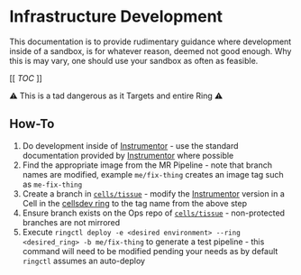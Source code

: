 # Infrastructure Development

This documentation is to provide rudimentary guidance where development inside of a sandbox, is for whatever reason, deemed not good enough.
Why this is may vary, one should use your sandbox as often as feasible.

[[ _TOC_ ]]

:warning: This is a tad dangerous as it Targets and entire Ring :warning:

## How-To

1. Do development inside of [Instrumentor] - use the standard documentation provided by [Instrumentor] where possible
1. Find the appropriate image from the MR Pipeline - note that branch names are modified, example `me/fix-thing` creates an image tag such as `me-fix-thing`
1. Create a branch in [`cells/tissue`] - modify the [Instrumentor] version in a Cell in the [cellsdev ring](https://gitlab.com/gitlab-com/gl-infra/cells/tissue/-/tree/main/rings/cellsdev/0?ref_type=heads) to the tag name from the above step
1. Ensure branch exists on the Ops repo of [`cells/tissue`] - non-protected branches are not mirrored
1. Execute `ringctl deploy -e <desired environment> --ring <desired_ring> -b me/fix-thing` to generate a test pipeline - this command will need to be modified pending your needs as by default `ringctl` assumes an auto-deploy

[Instrumentor]: https://gitlab.com/gitlab-com/gl-infra/gitlab-dedicated/instrumentor
[`cells/tissue`]: https://gitlab.com/gitlab-com/gl-infra/cells/tissue
